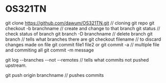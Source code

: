 # OS321TN
git clone https://github.com/dawum/OS321TN.git // cloning git repo
git checkout -b branchname // create and change to that branch
git status // check status of branch
git branch -D branchname // delete branch 
git branch // tells what branches there are 
git checkout filename // to discard changes made on file
git commit file1 file2 or git commit -a // multiple file and commiting all
git commit -m message 

git log --branches --not --remotes // tells what commits not pushed upstream.

git push origin branchname // pushes commits




